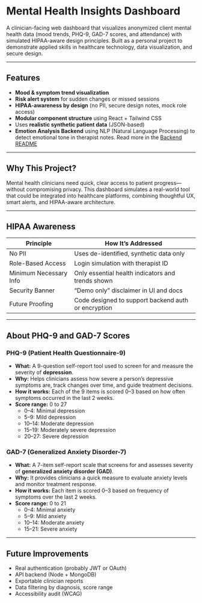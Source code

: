 # Mental Health Insights Dashboard

A clinician-facing web dashboard that visualizes anonymized client mental health data (mood trends, PHQ-9, GAD-7 scores, and attendance) with simulated HIPAA-aware design principles. Built as a personal project to demonstrate applied skills in healthcare technology, data visualization, and secure design.

---

## Features

- **Mood & symptom trend visualization** 
- **Risk alert system** for sudden changes or missed sessions
- **HIPAA-awareness by design** (no PII, secure design notes, mock role access)
- **Modular component structure** using React + Tailwind CSS
- Uses **realistic synthetic patient data** (JSON-based)
- **Emotion Analysis Backend** using NLP (Natural Language Processing) to detect emotional tone in therapist notes. Read more in the [Backend README](https://github.com/marinspira/mental-health-insights-dashboard/blob/main/backend/README.md)

---

## Why This Project?

Mental health clinicians need quick, clear access to patient progress—without compromising privacy. This dashboard simulates a real-world tool that could be integrated into healthcare platforms, combining thoughtful UX, smart alerts, and HIPAA-aware architecture.

---

## HIPAA Awareness

| Principle              | How It’s Addressed                                  |
| ---------------------- | --------------------------------------------------- |
| No PII                 | Uses de-identified, synthetic data only             |
| Role-Based Access      | Login simulation with therapist ID                  |
| Minimum Necessary Info | Only essential health indicators and trends shown   |
| Security Banner        | “Demo only” disclaimer in UI and docs               |
| Future Proofing        | Code designed to support backend auth or encryption |

--- 

## About PHQ-9 and GAD-7 Scores

### PHQ-9 (Patient Health Questionnaire-9)

- **What:** A 9-question self-report tool used to screen for and measure the severity of **depression**.
- **Why:** Helps clinicians assess how severe a person’s depressive symptoms are, track changes over time, and guide treatment decisions.
- **How it works:** Each of the 9 items is scored 0–3 based on how often symptoms occurred in the last 2 weeks.
- **Score range:** 0 to 27  
  - 0–4: Minimal depression  
  - 5–9: Mild depression  
  - 10–14: Moderate depression  
  - 15–19: Moderately severe depression  
  - 20–27: Severe depression

### GAD-7 (Generalized Anxiety Disorder-7)

- **What:** A 7-item self-report scale that screens for and assesses severity of **generalized anxiety disorder (GAD)**.
- **Why:** It provides clinicians a quick measure to evaluate anxiety levels and monitor treatment response.
- **How it works:** Each item is scored 0–3 based on frequency of symptoms over the last 2 weeks.
- **Score range:** 0 to 21  
  - 0–4: Minimal anxiety  
  - 5–9: Mild anxiety  
  - 10–14: Moderate anxiety  
  - 15–21: Severe anxiety

---

## Future Improvements

- Real authentication (probably JWT or OAuth)
- API backend (Node + MongoDB)
- Exportable clinician reports
- Data filtering by diagnosis, score range
- Accessibility audit (WCAG)